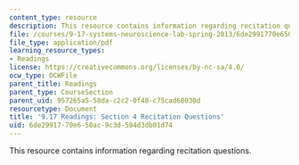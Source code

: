```yaml
---
content_type: resource
description: This resource contains information regarding recitation questions.
file: /courses/9-17-systems-neuroscience-lab-spring-2013/6de2991770e650ac9c3d594d3db01d74_MIT9_17S13_rec_4_ques.pdf
file_type: application/pdf
learning_resource_types:
- Readings
license: https://creativecommons.org/licenses/by-nc-sa/4.0/
ocw_type: OCWFile
parent_title: Readings
parent_type: CourseSection
parent_uid: 957265a5-58da-c2c2-0f48-c75cad68030d
resourcetype: Document
title: '9.17 Readings: Section 4 Recitation Questions'
uid: 6de29917-70e6-50ac-9c3d-594d3db01d74
---
```

This resource contains information regarding recitation questions.